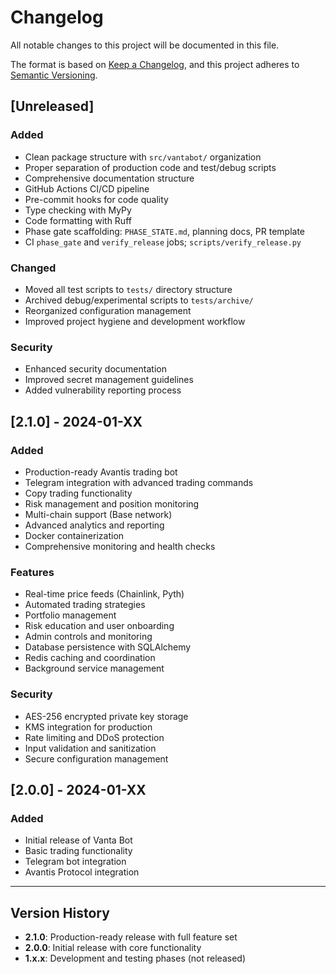 # Changelog

All notable changes to this project will be documented in this file.

The format is based on [Keep a Changelog](https://keepachangelog.com/en/1.0.0/),
and this project adheres to [Semantic Versioning](https://semver.org/spec/v2.0.0.html).

## [Unreleased]

### Added
- Clean package structure with `src/vantabot/` organization
- Proper separation of production code and test/debug scripts
- Comprehensive documentation structure
- GitHub Actions CI/CD pipeline
- Pre-commit hooks for code quality
- Type checking with MyPy
- Code formatting with Ruff
- Phase gate scaffolding: `PHASE_STATE.md`, planning docs, PR template
- CI `phase_gate` and `verify_release` jobs; `scripts/verify_release.py`

### Changed
- Moved all test scripts to `tests/` directory structure
- Archived debug/experimental scripts to `tests/archive/`
- Reorganized configuration management
- Improved project hygiene and development workflow

### Security
- Enhanced security documentation
- Improved secret management guidelines
- Added vulnerability reporting process

## [2.1.0] - 2024-01-XX

### Added
- Production-ready Avantis trading bot
- Telegram integration with advanced trading commands
- Copy trading functionality
- Risk management and position monitoring
- Multi-chain support (Base network)
- Advanced analytics and reporting
- Docker containerization
- Comprehensive monitoring and health checks

### Features
- Real-time price feeds (Chainlink, Pyth)
- Automated trading strategies
- Portfolio management
- Risk education and user onboarding
- Admin controls and monitoring
- Database persistence with SQLAlchemy
- Redis caching and coordination
- Background service management

### Security
- AES-256 encrypted private key storage
- KMS integration for production
- Rate limiting and DDoS protection
- Input validation and sanitization
- Secure configuration management

## [2.0.0] - 2024-01-XX

### Added
- Initial release of Vanta Bot
- Basic trading functionality
- Telegram bot integration
- Avantis Protocol integration

---

## Version History

- **2.1.0**: Production-ready release with full feature set
- **2.0.0**: Initial release with core functionality
- **1.x.x**: Development and testing phases (not released)